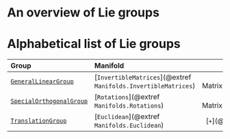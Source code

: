 # An overview of Lie groups

# Alphabetical list of Lie groups

| Group | Manifold | ``∘`` | Comment |
|:------|:---------|:---------:|:------|
| [`GeneralLinearGroup`](@ref) | [`InvertibleMatrices`](@extref `Manifolds.InvertibleMatrices`) | [`*`](@ref MatrixMultiplicationGroupOperation) | |
| [`SpecialOrthogonalGroup`](@ref) | [`Rotations`](@extref `Manifolds.Rotations`) | [`*`](@ref MatrixMultiplicationGroupOperation) | |
| [`TranslationGroup`](@ref) | [`Euclidean`](@extref `Manifolds.Euclidean`) | [`+`](@ref AdditionGroupOperation) | |